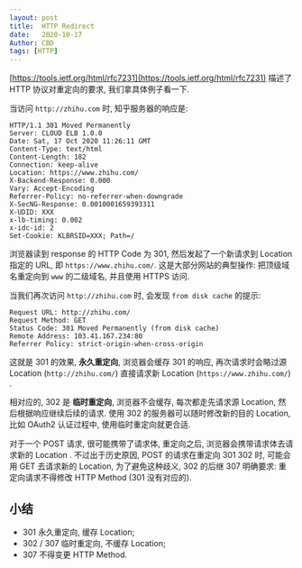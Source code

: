 ```yaml
---
layout: post
title:  HTTP Redirect
date:   2020-10-17
Author: CBD
tags: [HTTP]
---
```


[https://tools.ietf.org/html/rfc7231](https://tools.ietf.org/html/rfc7231) 描述了 HTTP 协议对重定向的要求, 我们拿具体例子看一下.

当访问 `http://zhihu.com` 时, 知乎服务器的响应是:

```text
HTTP/1.1 301 Moved Permanently
Server: CLOUD ELB 1.0.0
Date: Sat, 17 Oct 2020 11:26:11 GMT
Content-Type: text/html
Content-Length: 182
Connection: keep-alive
Location: https://www.zhihu.com/
X-Backend-Response: 0.000
Vary: Accept-Encoding
Referrer-Policy: no-referrer-when-downgrade
X-SecNG-Response: 0.0010001659393311
X-UDID: XXX
x-lb-timing: 0.002
x-idc-id: 2
Set-Cookie: KLBRSID=XXX; Path=/
```

浏览器读到 response 的 HTTP Code 为 301, 然后发起了一个新请求到 Location 指定的 URL, 即 `https://www.zhihu.com/`.
这是大部分网站的典型操作: 把顶级域名重定向到 `www` 的二级域名, 并且使用 HTTPS 访问.

当我们再次访问 `http://zhihu.com` 时, 会发现 `from disk cache` 的提示:

```text
Request URL: http://zhihu.com/
Request Method: GET
Status Code: 301 Moved Permanently (from disk cache)
Remote Address: 103.41.167.234:80
Referrer Policy: strict-origin-when-cross-origin
```

这就是 301 的效果, **永久重定向**, 浏览器会缓存 301 的响应, 再次请求时会略过源 Location (`http://zhihu.com/`) 直接请求新 Location (`https://www.zhihu.com/`) .

相对应的, 302 是 **临时重定向**, 浏览器不会缓存, 每次都走先请求源 Location, 然后根据响应继续后续的请求. 使用 302 的服务器可以随时修改新的目的 Location, 比如 OAuth2 认证过程中, 使用临时重定向就更合适.

对于一个 POST 请求, 很可能携带了请求体, 重定向之后, 浏览器会携带请求体去请求新的 Location .
不过出于历史原因, POST 的请求在重定向 301 302 时, 可能会用 GET 去请求新的 Location, 为了避免这种歧义, 302 的后继 307 明确要求: 重定向请求不得修改 HTTP Method (301 没有对应的).

## 小结

* 301 永久重定向, 缓存 Location;
* 302 / 307 临时重定向, 不缓存 Location;
* 307 不得变更 HTTP Method.
